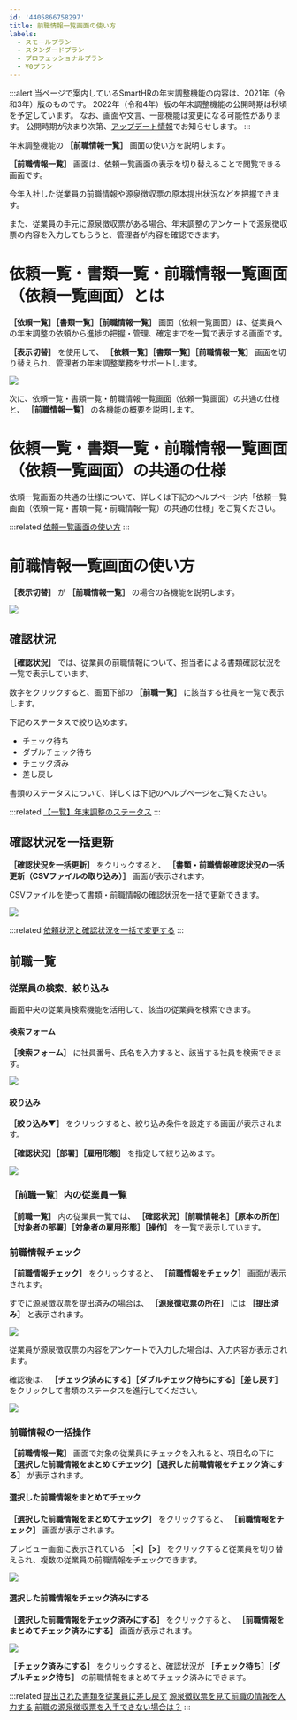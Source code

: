 ```yaml
---
id: '4405866758297'
title: 前職情報一覧画面の使い方
labels:
  - スモールプラン
  - スタンダードプラン
  - プロフェッショナルプラン
  - ¥0プラン
---
```

:::alert
当ページで案内しているSmartHRの年末調整機能の内容は、2021年（令和3年）版のものです。
2022年（令和4年）版の年末調整機能の公開時期は秋頃を予定しています。
なお、画面や文言、一部機能は変更になる可能性があります。
公開時期が決まり次第、[アップデート情報](https://smarthr.jp/update)でお知らせします。
:::

年末調整機能の **［前職情報一覧］** 画面の使い方を説明します。

 **［前職情報一覧］** 画面は、依頼一覧画面の表示を切り替えることで閲覧できる画面です。

今年入社した従業員の前職情報や源泉徴収票の原本提出状況などを把握できます。

また、従業員の手元に源泉徴収票がある場合、年末調整のアンケートで源泉徴収票の内容を入力してもらうと、管理者が内容を確認できます。

# 依頼一覧・書類一覧・前職情報一覧画面（依頼一覧画面）とは

 **［依頼一覧］［書類一覧］［前職情報一覧］** 画面（依頼一覧画面）は、従業員への年末調整の依頼から進捗の把握・管理、確定までを一覧で表示する画面です。

 **［表示切替］** を使用して、 **［依頼一覧］［書類一覧］［前職情報一覧］** 画面を切り替えられ、管理者の年末調整業務をサポートします。

![](./00________SmartHR____________.png)

次に、依頼一覧・書類一覧・前職情報一覧画面（依頼一覧画面）の共通の仕様と、 **［前職情報一覧］** の各機能の概要を説明します。

# 依頼一覧・書類一覧・前職情報一覧画面（依頼一覧画面）の共通の仕様

依頼一覧画面の共通の仕様について、詳しくは下記のヘルプページ内「依頼一覧画面（依頼一覧・書類一覧・前職情報一覧）の共通の仕様」をご覧ください。

:::related
[依頼一覧画面の使い方](https://knowledge.smarthr.jp/hc/ja/articles/4405866743705)
:::

# 前職情報一覧画面の使い方

 **［表示切替］** が **［前職情報一覧］** の場合の各機能を説明します。

![](./screencapture-koban-staging-aoyagi-farm-2021-procedures-449c73c5-019b-49af-b445-bb9e4e2217e3-former-workplaces-2021-09-06-11_49_12.png)

## 確認状況

 **［確認状況］** では、従業員の前職情報について、担当者による書類確認状況を一覧で表示しています。

数字をクリックすると、画面下部の **［前職一覧］** に該当する社員を一覧で表示します。

下記のステータスで絞り込めます。

- チェック待ち
- ダブルチェック待ち
- チェック済み
- 差し戻し

書類のステータスについて、詳しくは下記のヘルプページをご覧ください。

:::related
[【一覧】年末調整のステータス](https://knowledge.smarthr.jp/hc/ja/articles/360034870834)
:::

## 確認状況を一括更新

 **［確認状況を一括更新］** をクリックすると、 **［書類・前職情報確認状況の一括更新（CSVファイルの取り込み）］** 画面が表示されます。

CSVファイルを使って書類・前職情報の確認状況を一括で更新できます。

![](./01________SmartHR____________.png)

:::related
[依頼状況と確認状況を一括で変更する](https://knowledge.smarthr.jp/hc/ja/articles/900006685963)
:::

## 前職一覧

### 従業員の検索、絞り込み

画面中央の従業員検索機能を活用して、該当の従業員を検索できます。

#### 検索フォーム

 **［検索フォーム］** に社員番号、氏名を入力すると、該当する社員を検索できます。

![](./02________SmartHR____________.png)

#### 絞り込み

 **［絞り込み▼］** をクリックすると、絞り込み条件を設定する画面が表示されます。

 **［確認状況］［部署］［雇用形態］** を指定して絞り込めます。

![](./03________SmartHR____________.png)

### ［前職一覧］内の従業員一覧

 **［前職一覧］** 内の従業員一覧では、 **［確認状況］［前職情報名］［原本の所在］［対象者の部署］［対象者の雇用形態］［操作］** を一覧で表示しています。

### 前職情報チェック

 **［前職情報チェック］** をクリックすると、 **［前職情報をチェック］** 画面が表示されます。

すでに源泉徴収票を提出済みの場合は、 **［源泉徴収票の所在］** には **［提出済み］** と表示されます。

![](./04________SmartHR____________.png)

従業員が源泉徴収票の内容をアンケートで入力した場合は、入力内容が表示されます。

確認後は、 **［チェック済みにする］［ダブルチェック待ちにする］［差し戻す］** をクリックして書類のステータスを進行してください。

![](./05________SmartHR____________.png)

### 前職情報の一括操作

 **［前職情報一覧］** 画面で対象の従業員にチェックを入れると、項目名の下に **［選択した前職情報をまとめてチェック］［選択した前職情報をチェック済にする］** が表示されます。

#### 選択した前職情報をまとめてチェック

 **［選択した前職情報をまとめてチェック］** をクリックすると、 **［前職情報をチェック］** 画面が表示されます。

プレビュー画面に表示されている **［<］［>］** をクリックすると従業員を切り替えられ、複数の従業員の前職情報をチェックできます。

![](./06________SmartHR____________.png)

#### 選択した前職情報をチェック済みにする

 **［選択した前職情報をチェック済みにする］** をクリックすると、 **［前職情報をまとめてチェック済みにする］** 画面が表示されます。

![](./07________SmartHR____________.png)

 **［チェック済みにする］** をクリックすると、確認状況が **［チェック待ち］［ダブルチェック待ち］** の前職情報をまとめてチェック済みにできます。

:::related
[提出された書類を従業員に差し戻す](https://knowledge.smarthr.jp/hc/ja/articles/360053238834)
[源泉徴収票を見て前職の情報を入力する](https://knowledge.smarthr.jp/hc/ja/articles/360034870614)
[前職の源泉徴収票を入手できない場合は？](https://knowledge.smarthr.jp/hc/ja/articles/360035657974)
:::
